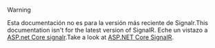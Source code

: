 > [!WARNING]
> <span data-ttu-id="5936d-101">Esta documentación no es para la versión más reciente de Signalr.</span><span class="sxs-lookup"><span data-stu-id="5936d-101">This documentation isn't for the latest version of SignalR.</span></span> <span data-ttu-id="5936d-102">Eche un vistazo a [ASP.net Core signalr](/aspnet/core/signalr/introduction).</span><span class="sxs-lookup"><span data-stu-id="5936d-102">Take a look at [ASP.NET Core SignalR](/aspnet/core/signalr/introduction).</span></span>
